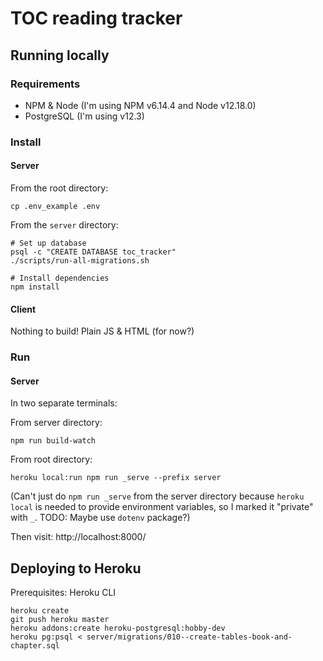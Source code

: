 # TOC reading tracker

## Running locally

### Requirements

- NPM & Node (I'm using NPM v6.14.4 and Node v12.18.0)
- PostgreSQL (I'm using v12.3)

### Install

#### Server

From the root directory:
```
cp .env_example .env
```

From the `server` directory:
```
# Set up database
psql -c "CREATE DATABASE toc_tracker"
./scripts/run-all-migrations.sh

# Install dependencies
npm install
```

#### Client

Nothing to build! Plain JS & HTML (for now?)

### Run

#### Server

In two separate terminals:

From server directory:
```
npm run build-watch
```

From root directory:
```
heroku local:run npm run _serve --prefix server
```

(Can't just do `npm run _serve` from the server directory because `heroku
local` is needed to provide environment variables, so I marked it "private"
with `_`. TODO: Maybe use `dotenv` package?)

Then visit: http://localhost:8000/

## Deploying to Heroku

Prerequisites: Heroku CLI

```
heroku create
git push heroku master
heroku addons:create heroku-postgresql:hobby-dev
heroku pg:psql < server/migrations/010--create-tables-book-and-chapter.sql
```
